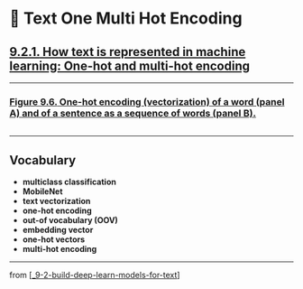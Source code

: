 # 🧬 Text One Multi Hot Encoding

## [**9.2.1.** How text is represented in machine learning: One-hot and multi-hot encoding](https://livebook.manning.com/book/deep-learning-with-javascript/chapter-9/98)

---

### [**Figure 9.6.** One-hot encoding (vectorization) of a word (panel A) and of a sentence as a sequence of words (panel B).](https://livebook.manning.com/book/deep-learning-with-javascript/chapter-9/ch09fig06)

<img src="">

---

## **Vocabulary**

- **multiclass classification**
- **MobileNet**
- **text vectorization**
- **one-hot encoding**
- **out-of vocabulary (OOV)**
- **embedding vector**
- **one-hot vectors**
- **multi-hot encoding**

---

from [[_9-2-build-deep-learn-models-for-text]]

[//begin]: # "Autogenerated link references for markdown compatibility"
[_9-2-build-deep-learn-models-for-text]: _9-2-build-deep-learn-models-for-text.md "🧬 Text Deep Learn Models"
[//end]: # "Autogenerated link references"
